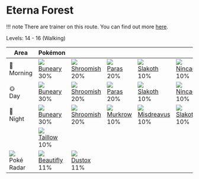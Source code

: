# Eterna Forest

!!! note
    There are trainer on this route. You can find out more [here](/trainer_changes/eterna_forest/).

Levels: 14 - 16 (Walking)

Area                           | Pokémon                           | &nbsp;                            | &nbsp;                            | &nbsp;                            | &nbsp;                            | &nbsp;                            
---                            | ---                               | ---                               | ---                               | ---                               | ---                               | ---                               
🌅<br>Morning                   | ![][427]<br> [Buneary]<br> 30%   | ![][285]<br> [Shroomish]<br> 20% | ![][046]<br> [Paras]<br> 20%     | ![][287]<br> [Slakoth]<br> 10%   | ![][290]<br> [Nincada]<br> 10%   | ![][276]<br> [Taillow]<br> 10%   
🌞<br>Day                       | ![][427]<br> [Buneary]<br> 30%   | ![][285]<br> [Shroomish]<br> 20% | ![][046]<br> [Paras]<br> 20%     | ![][287]<br> [Slakoth]<br> 10%   | ![][290]<br> [Nincada]<br> 10%   | ![][276]<br> [Taillow]<br> 10%   
🌙<br>Night                     | ![][427]<br> [Buneary]<br> 30%   | ![][285]<br> [Shroomish]<br> 20% | ![][198]<br> [Murkrow]<br> 10%   | ![][200]<br> [Misdreavus]<br> 10%| ![][287]<br> [Slakoth]<br> 10%   | ![][290]<br> [Nincada]<br> 10%   
&nbsp;                         | ![][276]<br> [Taillow]<br> 10%   
![][poke-radar]<br> Poké Radar | ![][267]<br> [Beautifly]<br> 11% | ![][269]<br> [Dustox]<br> 11%    


[Paras]: /pokemon_changes/046/
[Murkrow]: /pokemon_changes/198/
[Misdreavus]: /pokemon_changes/200/
[Beautifly]: /pokemon_changes/267/
[Dustox]: /pokemon_changes/269/
[Taillow]: /pokemon_changes/276/
[Shroomish]: /pokemon_changes/285/
[Slakoth]: /pokemon_changes/287/
[Nincada]: /pokemon_changes/290/
[Buneary]: /pokemon_changes/427/
[poke-radar]: /img/items/poke-radar.png
[046]: /img/pokemon/046.png
[198]: /img/pokemon/198.png
[200]: /img/pokemon/200.png
[267]: /img/pokemon/267.png
[269]: /img/pokemon/269.png
[276]: /img/pokemon/276.png
[285]: /img/pokemon/285.png
[287]: /img/pokemon/287.png
[290]: /img/pokemon/290.png
[427]: /img/pokemon/427.png
